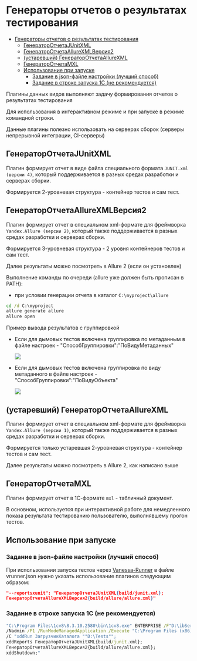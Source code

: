 <a id="markdown-генераторы-отчетов-о-результатах-тестирования" name="генераторы-отчетов-о-результатах-тестирования"></a>
# Генераторы отчетов о результатах тестирования

<!-- TOC -->

- [Генераторы отчетов о результатах тестирования](#генераторы-отчетов-о-результатах-тестирования)
    - [ГенераторОтчетаJUnitXML](#генераторотчетаjunitxml)
    - [ГенераторОтчетаAllureXMLВерсия2](#генераторотчетаallurexmlверсия2)
    - [(устаревший) ГенераторОтчетаAllureXML](#устаревший-генераторотчетаallurexml)
    - [ГенераторОтчетаMXL](#генераторотчетаmxl)
    - [Использование при запуске](#использование-при-запуске)
        - [Задание в json-файле настройки (лучший способ)](#задание-в-json-файле-настройки-лучший-способ)
        - [Задание в строке запуска 1С (не рекомендуется)](#задание-в-строке-запуска-1с-не-рекомендуется)

<!-- /TOC -->

Плагины данных видов выполняют задачу формирования отчетов о результатах тестирования

Для использования в интерактивном режиме и при запуске в режиме командной строки.

Данные плагины полезно использовать на серверах сборок (серверы непрерывной интеграции, CI-серверы)

<a id="markdown-генераторотчетаjunitxml" name="генераторотчетаjunitxml"></a>
## ГенераторОтчетаJUnitXML

Плагин формирует отчет в виде файла специального формата `JUNIT.xml (версии 4)`, который поддерживается в разных средах разработки и серверах сборки.

Формируется 2-уровневая структура - контейнер тестов и сам тест.

<a id="markdown-генераторотчетаallurexmlверсия2" name="генераторотчетаallurexmlверсия2"></a>
## ГенераторОтчетаAllureXMLВерсия2

Плагин формирует отчет в специальном xml-формате для фреймворка `Yandex.Allure (версии 2)`, который также поддерживается в разных средах разработки и серверах сборки.

Формируется 3-уровневая структура - 2 уровня контейнеров тестов и сам тест.

Далее результаты можно посмотреть в Allure 2 (если он установлен)

Выполнение команды по очереди (allure уже должен быть прописан в PATH):

- при условии генерации отчета в каталог `C:\myproject\allure`

```cmd
cd /d C:\myproject
allure generate allure
allure open
```

Пример вывода результатов с группировкой

- Если для дымовых тестов включена группировка по метаданным в файле настроек - "СпособГруппировки":"ПоВидуМетаданных"

  ![](/doc/images/results-Allure2.png)

- Если для дымовых тестов включена группировка по виду метаданного в файле настроек - "СпособГруппировки":"ПоВидуОбъекта"

  ![](/doc/images/results-Allure2-Group-by-Single-Metadata.png)

<!-- ![](./doc/images/MakeAutoVideo.png) -->

<a id="markdown-устаревший-генераторотчетаallurexml" name="устаревший-генераторотчетаallurexml"></a>
## (устаревший) ГенераторОтчетаAllureXML

Плагин формирует отчет в специальном xml-формате для фреймворка `Yandex.Allure (версии 1)`, который также поддерживается в разных средах разработки и серверах сборки.

Формируется только устаревшая 2-уровневая структура - контейнер тестов и сам тест.

Далее результаты можно посмотреть в Allure 2, как написано выше

<a id="markdown-генераторотчетаmxl" name="генераторотчетаmxl"></a>
## ГенераторОтчетаMXL

Плагин формирует отчет в 1С-формате `mxl` - табличный документ.

В основном, используется при интерактивной работе для немедленного показа результата тестированию пользователю, выполнявшему прогон тестов.

<a id="markdown-использование-при-запуске" name="использование-при-запуске"></a>
## Использование при запуске

<a id="markdown-задание-в-json-файле-настройки-лучший-способ" name="задание-в-json-файле-настройки-лучший-способ"></a>
### Задание в json-файле настройки (лучший способ)

При использовании запуска тестов через [Vanessa-Runner](https://github.com/vanessa-opensource/vanessa-runner) в файле vrunner.json нужно указать использование плагинов следующим образом:

```json
"--reportsxunit": "ГенераторОтчетаJUnitXML{build/junit.xml};
ГенераторОтчетаAllureXMLВерсия2{build/allure/allure.xml}"
```

<a id="markdown-задание-в-строке-запуска-1с-не-рекомендуется" name="задание-в-строке-запуска-1с-не-рекомендуется"></a>
### Задание в строке запуска 1С (не рекомендуется)

```cmd
"C:\Program Files\1cv8\8.3.10.2580\bin\1cv8.exe" ENTERPRISE /F"D:\ibService"
/Nadmin /P1 /RunModeManagedApplication /Execute "C:\Program Files (x86)\OneScript\lib\add\xddTestRunner.epf"
/C "xddRun ЗагрузчикКаталога ""D:\Tests"";
xddReports ГенераторОтчетаJUnitXML{build/junit.xml};
ГенераторОтчетаAllureXMLВерсия2{build/allure/allure.xml};
xddShutdown;"
```
